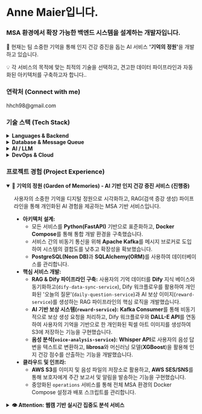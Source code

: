 <h1 align="left">Anne Maier입니다.</h1>
<h3 align="left">MSA 환경에서 확장 가능한 백엔드 시스템을 설계하는 개발자입니다.</h3>

<p align="left">

🔭 현재는 팀 소중한 기억을 통해 인지 건강 증진을 돕는 AI 서비스 <strong>'기억의 정원'</strong>을 개발하고 있습니다.<br>

💡 각 서비스의 목적에 맞는 최적의 기술을 선택하고, 견고한 데이터 파이프라인과 자동화된 아키텍처를 구축하고자 합니다..
</p>

<h3 align="left">연락처 (Connect with me)</h3>
<p align="left">
hhch98@gmail.com
</a>
</p>

<h3 align="left">기술 스택 (Tech Stack)</h3>

<details>
<summary><b>Languages & Backend</b></summary>
<div markdown="1" style="padding-left: 20px;">
<ul>
<li><b>Python:</b> FastAPI를 활용하여 MSA 환경의 백엔드 서비스를 표준화하고, 데이터 분석 및 AI 모델 서빙 파이프라인을 구축합니다.</li>
<li><b>Node.js:</b> Express 프레임워크와 Socket.IO를 사용하여 실시간 통신이 필요한 서비스를 개발합니다.</li>
<li><b>Rust:</b> Tokio 런타임을 기반으로 높은 동시성 처리가 요구되는 실시간 데이터 분석 웹소켓 서버를 개발한 경험이 있습니다.</li>
</ul>
</div>
</details>

<details>
<summary><b>Database & Message Queue</b></summary>
<div markdown="1" style="padding-left: 20px;">
<ul>
<li><b>PostgreSQL & MySQL:</b> SQLAlchemy(ORM)와 함께 사용하여 RDBMS를 설계하고 운영합니다. (Neon DB 경험 포함)</li>
<li><b>Apache Kafka:</b> MSA 환경에서 서비스 간 비동기 통신을 구현하여 시스템 결합도를 낮추고 데이터 파이프라인을 구축합니다.</li>
</ul>
</div>
</details>

<details>
<summary><b>AI / LLM</b></summary>
<div markdown="1" style="padding-left: 20px;">
<ul>
<li><b>OpenAI API:</b> GPT(질문/설명 생성), DALL-E(이미콘 생성), Whisper(STT) 등 다양한 모델을 활용하여 서비스의 핵심 AI 기능을 구현합니다.</li>
<li><b>Dify:</b> LLM Ops 플랫폼인 Dify를 활용하여 RAG(검색 증강 생성) 파이프라인을 구축하고, 지식 베이스와 워크플로우를 통해 고도로 개인화된 AI 경험을 제공합니다.</li>
</ul>
</div>
</details>

<details>
<summary><b>DevOps & Cloud</b></summary>
<div markdown="1" style="padding-left: 20px;">
<ul>
<li><b>Containerization:</b> Docker를 사용하여 모든 서비스를 컨테이너화하고, Docker Compose를 통해 통합 로컬 개발 환경을 구축합니다.</li>
<li><b>Orchestration:</b> Kubernetes(k8s)를 사용하여 컨테이너화된 애플리케이션을 배포하고 운영한 경험이 있습니다.</li>
<li><b>Cloud:</b> AWS의 EC2, S3, ALB, RDS, ElastiCache, SES, SNS 등 다양한 서비스를 활용하여 인프라를 설계하고 운영합니다.</li>
<li><b>CI/CD:</b> GitHub Actions를 사용하여 테스트, 빌드, 배포 자동화 파이프라인을 구축합니다.</li>
</ul>
</div>
</details>

<h3 align="left">프로젝트 경험 (Project Experience)</h3>

<!-- 현재 프로젝트: 기억의 정원 -->

<details open>
<summary><b src="https://github.com/orgs/kibwa-fullstack-web-team1/repositories">🌳 기억의 정원 (Garden of Memories) - AI 기반 인지 건강 증진 서비스 (진행중)</b></summary>
<div markdown="1" style="padding-left: 20px;">
<p>사용자의 소중한 기억을 디지털 정원으로 시각화하고, RAG(검색 증강 생성) 파이프라인을 통해 개인화된 AI 경험을 제공하는 MSA 기반 서비스입니다.</p>
<ul>
<li>
<strong>아키텍처 설계:</strong>
<ul>
<li>모든 서비스를 <strong>Python(FastAPI)</strong> 기반으로 표준화하고, <strong>Docker Compose</strong>를 통해 통합 개발 환경을 구축했습니다.</li>
<li>서비스 간의 비동기 통신을 위해 <strong>Apache Kafka</strong>를 메시지 브로커로 도입하여 시스템의 결합도를 낮추고 확장성을 확보했습니다.</li>
<li><strong>PostgreSQL(Neon DB)</strong>과 <strong>SQLAlchemy(ORM)</strong>를 사용하여 데이터베이스를 관리합니다.</li>
</ul>
</li>
<li>
<strong>핵심 서비스 개발:</strong>
<ul>
<li><strong>RAG & Dify 파이프라인 구축:</strong> 사용자의 기억 데이터를 <strong>Dify</strong> 지식 베이스와 동기화하고(<code>dify-data-sync-service</code>), Dify 워크플로우를 활용하여 개인화된 '오늘의 질문'(<code>daily-question-service</code>)과 AI 보상 이미지(<code>reward-service</code>)를 생성하는 RAG 파이프라인의 핵심 로직을 개발했습니다.</li>
<li><strong>AI 기반 보상 시스템(<code>reward-service</code>):</strong> <strong>Kafka Consumer</strong>를 통해 비동기적으로 보상 생성 요청을 처리하고, Dify 워크플로우와 <strong>DALL-E API</strong>를 연동하여 사용자의 기억을 기반으로 한 개인화된 픽셀 아트 이미지를 생성하여 S3에 저장하는 기능을 구현했습니다.</li>
<li><strong>음성 분석(<code>voice-analysis-service</code>):</strong> <strong>Whisper API</strong>로 사용자의 음성 답변을 텍스트로 변환하고, <strong>librosa</strong>와 머신러닝 모델(<strong>XGBoost</strong>)을 활용해 인지 건강 점수를 산출하는 기능을 개발했습니다.</li>
</ul>
</li>
<li>
<strong>클라우드 및 인프라:</strong>
<ul>
<li><strong>AWS S3</strong>를 이미지 및 음성 파일의 저장소로 활용하고, <strong>AWS SES/SNS</strong>를 통해 보호자에게 주간 보고서 및 알림을 발송하는 기능을 구현했습니다.</li>
<li>중앙화된 <code>operations</code> 서비스를 통해 전체 MSA 환경의 Docker Compose 설정과 배포 스크립트를 관리합니다.</li>
</ul>
</li>
</ul>
</div>
</details>

<!-- 이전 프로젝트: Attention -->

<details>
<summary><b>👁️ Attention: 웹캠 기반 실시간 집중도 분석 서비스</b></summary>
<div markdown="1" style="padding-left: 20px;">
<p>실시간으로 사용자의 집중도를 측정하고, 분석 리포트와 AI 코칭 피드백을 제공했던 프로젝트입니다. 전체 코드는 <a href="https://www.google.com/search?q=https://github.com/kibwa-fullstack-web-team1/attention-ops">하나의 모노레포</a>에서 관리되었습니다.</p>
<ul>
<li><strong>Polyglot Backend:</strong> <strong>Rust</strong>(실시간 데이터 처리), <strong>Python/FastAPI</strong>(보고서 API), <strong>Node.js/Express</strong>(클라이언트 서비스) 등 각 목적에 맞는 언어와 프레임워크를 조합하여 MSA를 구축했습니다.</li>
<li><strong>AI & Data Handling:</strong> <strong>EXAONE</strong> 모델을 파인튜닝하여 개인화된 코칭 피드백을 제공하고, Python 스크립트로 학습용 데이터셋을 직접 생성 및 관리했습니다.</li>
<li><strong>DevOps & Cloud:</strong> <strong>Docker/Kubernetes</strong>를 사용해 서비스를 배포하고, <strong>GitHub Actions</strong>로 CI/CD를 자동화했으며, <strong>AWS</strong>(EC2, S3, ALB 등)를 활용하여 전체 인프라를 구축했습니다.</li>
</ul>
</div>
</details>
